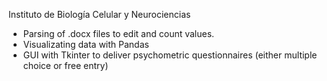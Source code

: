 Instituto de Biología Celular y Neurociencias

- Parsing of .docx files to edit and count values. 
- Visualizating data with Pandas
- GUI with Tkinter to deliver psychometric questionnaires (either multiple choice or free entry)

